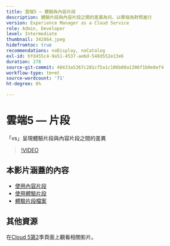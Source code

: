 ```yaml
---
title: 雲端5 — 體驗與內容片段
description: 體驗片段與內容片段之間的差異為何，以哪個為對照進行
version: Experience Manager as a Cloud Service
role: Admin, Developer
level: Intermediate
thumbnail: 342864.jpeg
hidefromtoc: true
recommendations: noDisplay, noCatalog
exl-id: bfd455c4-9a51-4537-ae6d-548d552e13e6
duration: 278
source-git-commit: 48433a5367c281cf5a1c106b08a1306f1b0e8ef4
workflow-type: tm+mt
source-wordcount: '71'
ht-degree: 8%

---
```


# 雲端5 — 片段

「vs」呈現體驗片段與內容片段之間的差異

>[!VIDEO](https://video.tv.adobe.com/v/342864?quality=12&learn=on)

## 本影片涵蓋的內容

+ [使用內容片段](https://experienceleague.adobe.com/docs/experience-manager-cloud-service/content/assets/content-fragments/content-fragments.html)
+ [使用體驗片段](https://experienceleague.adobe.com/docs/experience-manager-learn/sites/experience-fragments/experience-fragments-feature-video-use.html)
+ [體驗片段檔案](https://experienceleague.adobe.com/docs/experience-manager-cloud-service/content/sites/authoring/fundamentals/experience-fragments.html)

## 其他資源

在[Cloud 5第2](../cloud5-season-2.md)季頁面上觀看相關影片。
